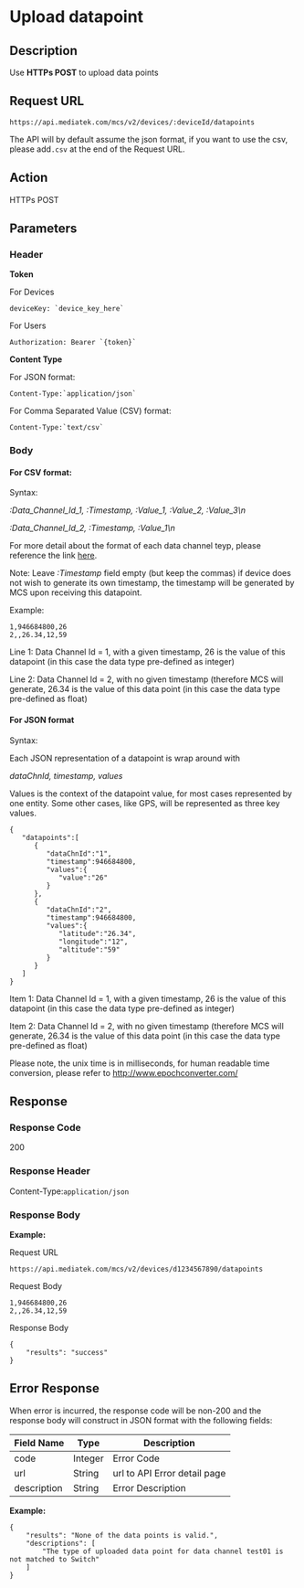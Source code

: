 # Upload datapoint

## Description

Use **HTTPs POST** to upload data points

## Request URL

```
https://api.mediatek.com/mcs/v2/devices/:deviceId/datapoints

```

The API will by default assume the json format, if you want to use the csv, please add`.csv` at the end of the Request URL.

## Action
HTTPs POST

## Parameters

### Header

**Token**

For Devices

```
deviceKey: `device_key_here`
```
For Users
```
Authorization: Bearer `{token}`
```

**Content Type**

For JSON format:
```
Content-Type:`application/json`
```

For Comma Separated Value (CSV) format:
```
Content-Type:`text/csv`
```



### Body

#### For CSV format:

Syntax:

*:Data_Channel_Id_1, :Timestamp, :Value_1, :Value_2, :Value_3\n*

*:Data_Channel_Id_2, :Timestamp, :Value_1\n*

For more detail about the format of each data channel teyp, please reference the link [here](api_references#data_channel_format).


Note: Leave *:Timestamp* field empty (but keep the commas) if device does not wish to generate its own timestamp, the timestamp will be generated by MCS upon receiving this datapoint.


Example:
```
1,946684800,26
2,,26.34,12,59
```
Line 1: Data Channel Id = 1, with a given timestamp, 26 is the value of this datapoint (in this case the data type pre-defined as integer)

Line 2: Data Channel Id = 2, with no given timestamp (therefore MCS will generate, 26.34 is the value of this data point (in this case the data type pre-defined as float)


#### For JSON format

Syntax:

Each JSON representation of a datapoint is wrap around with

*dataChnId, timestamp, values*

Values is the context of the datapoint value, for most cases represented by one entity. Some other cases, like GPS, will be represented as three key values.


```
{
   "datapoints":[
      {
         "dataChnId":"1",
         "timestamp":946684800,
         "values":{
            "value":"26"
         }
      },
      {
         "dataChnId":"2",
         "timestamp":946684800,
         "values":{
            "latitude":"26.34",
            "longitude":"12",
            "altitude":"59"
         }
      }
   ]
}

```
Item 1: Data Channel Id = 1, with a given timestamp, 26 is the value of this datapoint (in this case the data type pre-defined as integer)

Item 2: Data Channel Id = 2, with no given timestamp (therefore MCS will generate, 26.34 is the value of this data point (in this case the data type pre-defined as float)

Please note, the unix time is in milliseconds, for human readable time conversion, please refer to http://www.epochconverter.com/

## Response

### Response Code
200

### Response Header

Content-Type:`application/json`
### Response Body

**Example:**

Request URL
```
https://api.mediatek.com/mcs/v2/devices/d1234567890/datapoints
```

Request Body

```
1,946684800,26
2,,26.34,12,59
```

Response Body

```
{
    "results": "success"
}
```

## Error Response

When error is incurred, the response code will be non-200 and the response body will construct in JSON format with the following fields:

| Field Name | Type |Description|
| --- | --- | --- |
| code | Integer | Error Code |
| url | String | url to API Error detail page |
| description | String | Error Description |

**Example:**

```
{
    "results": "None of the data points is valid.",
    "descriptions": [
        "The type of uploaded data point for data channel test01 is not matched to Switch"
    ]
}
```
